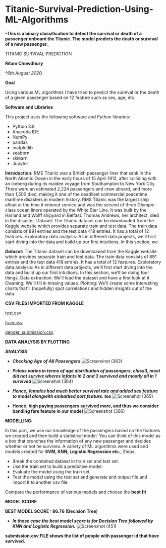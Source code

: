 # Titanic-Survival-Prediction-Using-ML-Algorithms

**-This is a binary classification to detect the survival or death of a passenger onboard the Titanic. The model predicts the death or survival of a new passenger._**

TITANIC SURVIVAL PREDICTION

**Ritam Chowdhury**

**6th August 2020.*

**Goal**

Using various ML algorithms I have tried to
predict the survival or the death of a given passenger based on 12 feature such as
sex, age, etc.


**Software and Libraries**

This project uses the following software and Python libraries:

- Python 3.8
- Anacoda IDE
- NumPy
- pandas
- matplotlib
- seaborn 
- sklearn
- Jupyter


**Introduction:**
RMS Titanic was a British passenger liner that sank in the North Atlantic Ocean in the early hours of 15 April
1912, after colliding with an iceberg during its maiden voyage from Southampton to New York City. There were
an estimated 2,224 passengers and crew aboard, and more than 1,500 died, making it one of the deadliest
commercial peacetime maritime disasters in modern history. RMS Titanic was the largest ship afloat at the time
it entered service and was the second of three Olympic-class ocean liners operated by the White Star Line. It was
built by the Harland and Wolff shipyard in Belfast. Thomas Andrews, her architect, died in the disaster.
Dataset:
The Titanic dataset can be downloaded from the Kaggle website which provides separate train and test data.
The train data consists of 891 entries and the test data 418 entries. It has a total of 12 features.
Exploratory data analysis:
As in different data projects, we'll first start diving into the data and build up our first intuitions. In this section,
we

**_Dataset:_**
The Titanic dataset can be downloaded from the Kaggle website which provides separate train and test data.
The train data consists of 891 entries and the test data 418 entries. It has a total of 12 features.
Exploratory data analysis:
As in different data projects, we'll first start diving into the data and build up our first intuitions. In this section,
we'll be doing four things.
Data extraction: We'll load the dataset and have a first look at it.
Cleaning: We'll fill in missing values.
Plotting: We'll create some interesting charts that'll (hopefully) spot correlations and hidden insights out of the
data

**CSV FILES IMPORTED FROM KAGGLE**

[test.csv](https://www.kaggle.com/c/titanic/data?select=test.csv)

[train.csv](https://www.kaggle.com/c/titanic/data?select=train.csv)

[gender_submission.csv](https://www.kaggle.com/c/titanic/data?select=gender_submission.csv)

**DATA ANALYSIS BY PLOTTING**

**ANALYSIS**

- **_Checking Age of All Passengers_**
![Screenshot (363)](https://user-images.githubusercontent.com/44723903/90952851-76e8b680-e484-11ea-9ef6-3f6b95e7eb54.png)

- **_Pclass varies in terms of age distribution of passengers, class3, most did not survive wheres infants in 2 and 3 survived and mostly all in 1 survived_**
![Screenshot (364)](https://user-images.githubusercontent.com/44723903/90952894-c4fdba00-e484-11ea-8f50-3d99589c4d14.png)

- **_Hence, females had much better survival rate and added sex feature to model alongwith embarked port feature.
too_**
![Screenshot (365)](https://user-images.githubusercontent.com/44723903/90952909-efe80e00-e484-11ea-90e3-9cde94375691.png)

- **Hence, high paying passengers survived more, and thus we consider banding fare feature in our model**
![Screenshot (366)](https://user-images.githubusercontent.com/44723903/90952925-09895580-e485-11ea-992c-880e7d111319.png)

**MODELLING:**

In this part, we use our knowledge of the passengers based on the features we
created and then build a statistical model. You can think of this model as a box
that crunches the information of any new passenger and decides whether or not
he survives. A variety of ML algorithms were used and models created for **SVM,
KNN, Logistic Regression etc.**, Steps:

- Break the combined dataset in train set and test set.
- Use the train set to build a predictive model.
- Evaluate the model using the train set.
- Test the model using the test set and generate and output file and import it
to another csv file

Compare the performance of various models and choose the **best fit**

**MODEL SCORE**

**BEST MODEL SCORE : 86.76 (Decision Tree)**

- **_In these case the best model score is for Decision Tree followed by KNN and Logistic Regression._**
![Screenshot (451)](https://user-images.githubusercontent.com/44723903/90953961-bbc51b00-e48d-11ea-99ab-704d802c6d5e.png)

**submission.csv FILE shows the list of people with passenger id that have
survived.**

